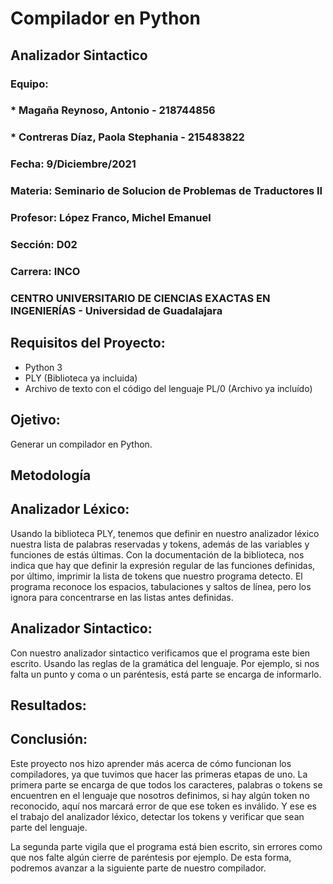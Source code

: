 # Compilador en Python
## Analizador Sintactico
 
### Equipo: 
### * Magaña Reynoso, Antonio - 218744856
### * Contreras Díaz, Paola Stephania - 215483822

### Fecha: 9/Diciembre/2021
### Materia: Seminario de Solucion de Problemas de Traductores II
### Profesor: López Franco, Michel Emanuel
### Sección: D02
### Carrera: INCO
### CENTRO UNIVERSITARIO DE CIENCIAS EXACTAS EN INGENIERÍAS - Universidad de Guadalajara


## Requisitos del Proyecto:
- Python 3
- PLY (Biblioteca ya incluida)
- Archivo de texto con el código del lenguaje PL/0 (Archivo ya incluído)

## Ojetivo:
Generar un compilador en Python.

## Metodología
## Analizador Léxico:
Usando la biblioteca PLY, tenemos que definir en nuestro analizador léxico nuestra lista de palabras reservadas y tokens, además de las variables y funciones de estás últimas.
Con la documentación de la biblioteca, nos indica que hay que definir la expresión regular de las funciones definidas, por último, imprimir la lista de tokens que nuestro programa detecto.
El programa reconoce los espacios, tabulaciones y saltos de línea, pero los ignora para concentrarse en las listas antes definidas.

## Analizador Sintactico:
Con nuestro analizador sintactico verificamos que el programa este bien escrito. Usando las reglas de la gramática del lenguaje.
Por ejemplo, si nos falta un punto y coma o un paréntesis, está parte se encarga de informarlo.


## Resultados:


## Conclusión:
Este proyecto nos hizo aprender más acerca de cómo funcionan los compiladores, ya que tuvimos que hacer las primeras etapas de uno.
La primera parte se encarga de que todos los caracteres, palabras o tokens se encuentren en el lenguaje que nosotros definimos, si hay algún token no reconocido, aquí nos marcará error de que ese token es inválido.
Y ese es el trabajo del analizador léxico, detectar los tokens y verificar que sean parte del lenguaje.

La segunda parte vigila que el programa está bien escrito, sin errores como que nos falte algún cierre de paréntesis por ejemplo.
De esta forma, podremos avanzar a la siguiente parte de nuestro compilador.

